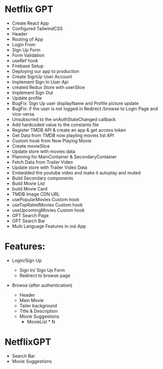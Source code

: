 # Netflix GPT

- Create React App
- Configured TailwindCSS
- Header
- Routing of App
- Login From
- Sign Up Form
- Form Validation
- useRef hook
- Firebase Setup
- Deploying our app to production
- Create SignUp User Account
- Implement Sign In User Api
- created Redux Store with userSlice
- Implement Sign Out
- Update profile
- BugFix: Sign Up user displayName and Profile picture update
- BugFix: if the user is not logged in Redirect /browse to Login Page and vice-versa
- Unsubscried to the onAuthStateChanged callback
- Add hardcoded value to the constants file
- Register TMDB API & create an app & get access token
- Get Data from TMDB now playling movies list API
- Custom hook from Now Playing Movie
- Create movieSlice
- Update store with movies data
- Planning for MainContainer & SecondaryContainer
- Fetch Data from Trailer Video
- Update store with Trailer Video Data
- Embedded the youtube video and make it autoplay and muted
- Build Secondary components
- Build Movie List
- build Movie Card
- TMDB Image CDN URL
- usePopularMovies Custom hook
- useTopRatedMovies Custom hook
- useUpcomingMovies Custom hook
- GPT Search Page
- GPT Search Bar
- Multi Language Features in out App

# Features:

- Login/Sign Up

  - Sign In/ Sign Up Form
  - Redirect to browse page

- Browse (after authentication)
  - Header
  - Main Movie
  - Tailer background
  - Title & Description
  - Movie Suggestions
    - MovieList \* N

# NetflixGPT

- Search Bar
- Movie Suggestions
